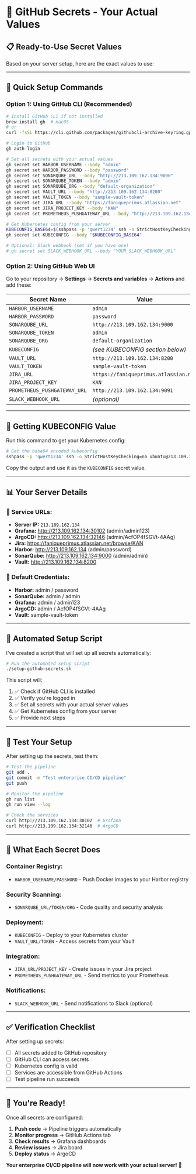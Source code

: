# 🔐 GitHub Secrets - Your Actual Values

## 📋 Ready-to-Use Secret Values

Based on your server setup, here are the exact values to use:

---

## 🚀 Quick Setup Commands

### **Option 1: Using GitHub CLI (Recommended)**

```bash
# Install GitHub CLI if not installed
brew install gh  # macOS
# or
curl -fsSL https://cli.github.com/packages/githubcli-archive-keyring.gpg | sudo dd of=/usr/share/keyrings/githubcli-archive-keyring.gpg  # Linux

# Login to GitHub
gh auth login

# Set all secrets with your actual values
gh secret set HARBOR_USERNAME --body "admin"
gh secret set HARBOR_PASSWORD --body "password"
gh secret set SONARQUBE_URL --body "http://213.109.162.134:9000"
gh secret set SONARQUBE_TOKEN --body "admin"
gh secret set SONARQUBE_ORG --body "default-organization"
gh secret set VAULT_URL --body "http://213.109.162.134:8200"
gh secret set VAULT_TOKEN --body "sample-vault-token"
gh secret set JIRA_URL --body "https://faniqueprimus.atlassian.net"
gh secret set JIRA_PROJECT_KEY --body "KAN"
gh secret set PROMETHEUS_PUSHGATEWAY_URL --body "http://213.109.162.134:9091"

# Get Kubernetes config from your server
KUBECONFIG_BASE64=$(sshpass -p 'qwert1234' ssh -o StrictHostKeyChecking=no ubuntu@213.109.162.134 'kubectl config view --raw --minify | base64 -w 0')
gh secret set KUBECONFIG --body "$KUBECONFIG_BASE64"

# Optional: Slack webhook (set if you have one)
# gh secret set SLACK_WEBHOOK_URL --body "YOUR_SLACK_WEBHOOK_URL"
```

### **Option 2: Using GitHub Web UI**

Go to your repository → **Settings** → **Secrets and variables** → **Actions** and add these:

| Secret Name | Value |
|-------------|-------|
| `HARBOR_USERNAME` | `admin` |
| `HARBOR_PASSWORD` | `password` |
| `SONARQUBE_URL` | `http://213.109.162.134:9000` |
| `SONARQUBE_TOKEN` | `admin` |
| `SONARQUBE_ORG` | `default-organization` |
| `KUBECONFIG` | *(see KUBECONFIG section below)* |
| `VAULT_URL` | `http://213.109.162.134:8200` |
| `VAULT_TOKEN` | `sample-vault-token` |
| `JIRA_URL` | `https://faniqueprimus.atlassian.net` |
| `JIRA_PROJECT_KEY` | `KAN` |
| `PROMETHEUS_PUSHGATEWAY_URL` | `http://213.109.162.134:9091` |
| `SLACK_WEBHOOK_URL` | *(optional)* |

---

## 🔑 Getting KUBECONFIG Value

Run this command to get your Kubernetes config:

```bash
# Get the base64 encoded kubeconfig
sshpass -p 'qwert1234' ssh -o StrictHostKeyChecking=no ubuntu@213.109.162.134 'kubectl config view --raw --minify | base64 -w 0'
```

Copy the output and use it as the `KUBECONFIG` secret value.

---

## 📊 Your Server Details

### **🔗 Service URLs:**
- **Server IP:** `213.109.162.134`
- **Grafana:** http://213.109.162.134:30102 (admin/admin123)
- **ArgoCD:** http://213.109.162.134:32146 (admin/AcfOP4fSGVt-4AAg)
- **Jira:** https://faniqueprimus.atlassian.net/browse/KAN
- **Harbor:** http://213.109.162.134 (admin/password)
- **SonarQube:** http://213.109.162.134:9000 (admin/admin)
- **Vault:** http://213.109.162.134:8200

### **🔐 Default Credentials:**
- **Harbor:** admin / password
- **SonarQube:** admin / admin
- **Grafana:** admin / admin123
- **ArgoCD:** admin / AcfOP4fSGVt-4AAg
- **Vault:** sample-vault-token

---

## 🚀 Automated Setup Script

I've created a script that will set up all secrets automatically:

```bash
# Run the automated setup script
./setup-github-secrets.sh
```

This script will:
1. ✅ Check if GitHub CLI is installed
2. ✅ Verify you're logged in
3. ✅ Set all secrets with your actual server values
4. ✅ Get Kubernetes config from your server
5. ✅ Provide next steps

---

## 🧪 Test Your Setup

After setting up the secrets, test them:

```bash
# Test the pipeline
git add .
git commit -m "Test enterprise CI/CD pipeline"
git push

# Monitor the pipeline
gh run list
gh run view --log

# Check the services
curl http://213.109.162.134:30102  # Grafana
curl http://213.109.162.134:32146  # ArgoCD
```

---

## 🎯 What Each Secret Does

### **Container Registry:**
- `HARBOR_USERNAME/PASSWORD` - Push Docker images to your Harbor registry

### **Security Scanning:**
- `SONARQUBE_URL/TOKEN/ORG` - Code quality and security analysis

### **Deployment:**
- `KUBECONFIG` - Deploy to your Kubernetes cluster
- `VAULT_URL/TOKEN` - Access secrets from your Vault

### **Integration:**
- `JIRA_URL/PROJECT_KEY` - Create issues in your Jira project
- `PROMETHEUS_PUSHGATEWAY_URL` - Send metrics to your Prometheus

### **Notifications:**
- `SLACK_WEBHOOK_URL` - Send notifications to Slack (optional)

---

## ✅ Verification Checklist

After setting up secrets:

- [ ] All secrets added to GitHub repository
- [ ] GitHub CLI can access secrets
- [ ] Kubernetes config is valid
- [ ] Services are accessible from GitHub Actions
- [ ] Test pipeline run succeeds

---

## 🎉 You're Ready!

Once all secrets are configured:

1. **Push code** → Pipeline triggers automatically
2. **Monitor progress** → GitHub Actions tab
3. **Check results** → Grafana dashboards
4. **Review issues** → Jira board
5. **Deploy status** → ArgoCD

**Your enterprise CI/CD pipeline will now work with your actual server!** 🚀
